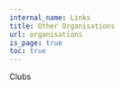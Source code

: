 ```yaml
---
internal_name: Links
title: Other Organisations
url: organisations
is_page: true
toc: true
---
```

Clubs
